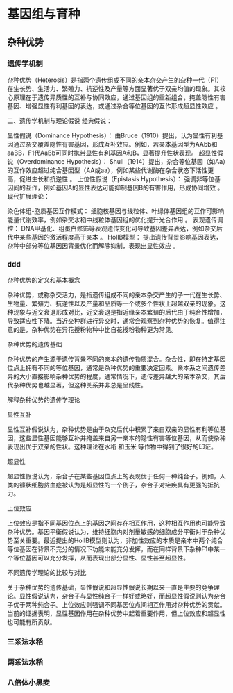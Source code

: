 # 基因组与育种

## 杂种优势

### 遗传学机制

杂种优势（Heterosis）是指两个遗传组成不同的亲本杂交产生的杂种一代（F1）在生长势、生活力、繁殖力、抗逆性及产量等方面显著优于双亲均值的现象。其核心原理在于遗传异质性的互补与协同效应，通过基因组的重新组合，掩盖隐性有害基因、增强显性有利基因的表达，或通过杂合等位基因的互作形成超显性效应
。

二、遗传学机制与理论假说
经典假说：

显性假说（Dominance Hypothesis）：
由Bruce（1910）提出，认为显性有利基因通过杂交覆盖隐性有害基因，形成互补效应。例如，若亲本基因型为AAbb和aaBB，F1代AaBb可同时携带显性有利基因A和B，显著提升性状表现。
超显性假说（Overdominance Hypothesis）：
Shull（1914）提出，杂合等位基因（如Aa）的互作效应超过纯合基因型（AA或aa），例如某些代谢酶在杂合状态下活性更高，促进生长和抗逆性
。
上位性假说（Epistasis Hypothesis）：
强调非等位基因间的互作，例如基因A的显性表达可能抑制基因B的有害作用，形成协同增效
。
现代扩展理论：

染色体组-胞质基因互作模式：
细胞核基因与线粒体、叶绿体基因组的互作可影响能量代谢效率，例如杂交水稻中线粒体基因组的优化提升光合作用
。
表观遗传调控：
DNA甲基化、组蛋白修饰等表观遗传变化可导致基因差异表达，例如杂交后代中某些基因的激活程度高于亲本
。
HolIB模型：
提出遗传背景影响基因表达，杂种中部分等位基因因背景优化而解除抑制，表现出显性效应
。

### ddd

杂种优势的定义和基本概念

杂种优势，或称杂交活力，是指遗传组成不同的亲本杂交产生的子一代在生长势、生物量、繁殖力、抗逆性以及产量和品质等一个或多个性状上超越双亲的现象。这种现象与近交衰退形成对比，近交衰退是指近缘亲本繁殖的后代由于纯合性增加，导致适应性下降。当近交种群进行异交时，通常会观察到杂种优势的恢复。值得注意的是，杂种优势在异花授粉物种中比自花授粉物种更为常见。   

杂种优势的遗传基础

杂种优势的产生源于遗传背景不同的亲本的遗传物质混合。杂合性，即在特定基因位点上拥有不同的等位基因，通常是杂种优势的重要决定因素。亲本系之间遗传差异的大小直接影响杂种优势的程度，通常情况下，遗传差异越大的亲本杂交，其后代杂种优势也越显著，但这种关系并非总是呈线性。   

解释杂种优势的遗传学理论

显性互补

显性互补假说认为，杂种优势是由于杂交后代中积累了来自双亲的显性有利等位基因，这些显性基因能够互补并掩盖来自另一亲本的隐性有害等位基因，从而使杂种表现出优于双亲的性状。这种理论在水稻  和玉米  等作物中得到了很好的印证。   

超显性

超显性假说认为，杂合子在某些基因位点上的表现优于任何一种纯合子。例如，人类的镰状细胞贫血症被认为是超显性的一个例子，杂合子对疟疾具有更强的抵抗力。   

上位效应

上位效应是指不同基因位点上的基因之间存在相互作用，这种相互作用也可能导致杂种优势。基因平衡假说认为，维持细胞内对剂量敏感的细胞成分平衡对于杂种优势至关重要。最近提出的HoIIB模型则认为，非加性效应的本质是亲本中两个纯合等位基因在背景不充分的情况下功能未能充分发挥，而在同样背景下杂种F1中某一个等位基因可以充分发挥，从而表现出部分显性、显性甚至超显性。   

不同遗传学理论的比较与对比

关于杂种优势的遗传基础，显性假说和超显性假说长期以来一直是主要的竞争理论。显性假说认为，杂合子与显性纯合子一样好或略好，而超显性假说则认为杂合子优于两种纯合子。上位效应则强调不同基因位点间相互作用对杂种优势的贡献。当前的证据表明，显性基因作用在杂种优势中起着重要作用，但上位效应和超显性也可能有所贡献。

### 三系法水稻

### 两系法水稻

### 八倍体小黑麦
